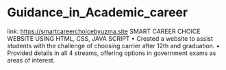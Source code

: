 # Guidance_in_Academic_career
link: https://smartcareerchoicebyuzma.site SMART CAREER CHOICE WEBSITE USING HTML, CSS, JAVA SCRIPT • Created a website to assist students with the challenge of choosing carrier after 12th and graduation. • Provided details in all 4 streams, offering options in government exams as areas of interest.
